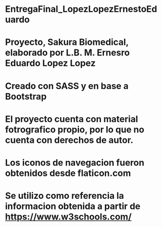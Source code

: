 # EntregaFinal_LopezLopezErnestoEduardo
# Proyecto, Sakura Biomedical, elaborado por L.B. M. Ernesro Eduardo Lopez Lopez
# Creado con SASS y en base a Bootstrap
# El proyecto cuenta con material fotrografico propio, por lo que no cuenta con derechos de autor.
# Los iconos de navegacion fueron obtenidos desde flaticon.com 
# Se utilizo como referencia la informacion obtenida a partir de https://www.w3schools.com/